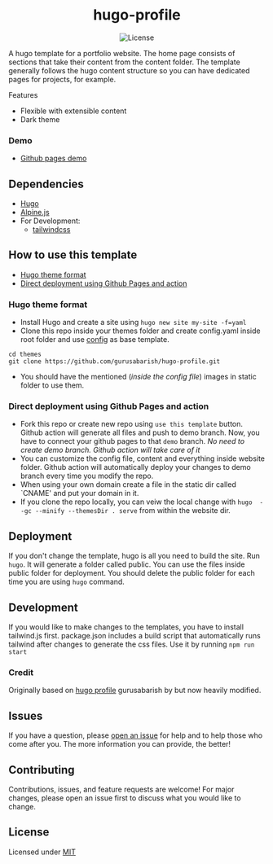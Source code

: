 <div align="center">
  
# hugo-profile 
![License](https://img.shields.io/github/license/gurusabarish/hugo-profile)

</div>

A hugo template for a portfolio website.
The home page consists of sections that take their content from the content folder.
The template generally follows the hugo content structure so you can have dedicated pages for projects, for example.

Features
- Flexible with extensible content
- Dark theme

### Demo

- [Github pages demo](https://gurusabarish.github.io/hugo-profile)

## Dependencies

- [Hugo](https://gohugo.io/)
- [Alpine.js](https://alpinejs.dev/)
- For Development:
    - [tailwindcss](https://tailwindcss.com/)

## How to use this template

- [Hugo theme format](#Hugo-theme-format)
- [Direct deployment using Github Pages and action](#Direct-deployment-using-Github-Pages-and-action)

### Hugo theme format

- Install Hugo and create a site using `hugo new site my-site -f=yaml`
- Clone this repo inside your themes folder and create config.yaml inside root folder and use [config](https://github.com/gurusabarish/hugo-profile/blob/master/website/v3.yaml) as base template.

```
cd themes
git clone https://github.com/gurusabarish/hugo-profile.git
```

- You should have the mentioned (_inside the config file_) images in static folder to use them.

### Direct deployment using Github Pages and action

- Fork this repo or create new repo using `use this template` button. Github action will generate all files and push to demo branch. Now, you have to connect your github pages to that `demo` branch. _No need to create demo branch. Github action will take care of it_
- You can customize the config file, content and everything inside website folder. Github action will automatically deploy your changes to demo branch every time you modify the repo.
- When using your own domain create a file in the static dir called `CNAME' and put your domain in it.
- If you clone the repo locally, you can veiw the local change with `hugo  --gc --minify --themesDir . serve` from within the website dir.

## Deployment
If you don't change the template, hugo is all you need to build the site.
Run `hugo`. It will generate a folder called public. You can use the files inside public folder for deployment. You should delete the public folder for each time you are using `hugo` command.

## Development
If you would like to make changes to the templates, you have to install tailwind.js first.
package.json includes a build script that automatically runs tailwind after changes to generate the css files.
Use it by running `npm run start`

### Credit

Originally based on [hugo profile](https://github.com/gurusabarish/hugo-profile) gurusabarish by but now heavily modified.

## Issues

If you have a question, please [open an issue](https://github.com/gurusabarish/hugo-profile/issues) for help and to help those who come after you. The more information you can provide, the better!

## Contributing

Contributions, issues, and feature requests are welcome! For major changes, please open an issue first to discuss what you would like to change.

## License

Licensed under [MIT](LICENSE)